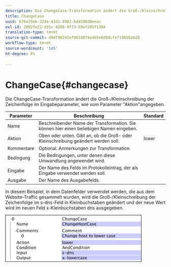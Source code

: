 ```yaml
---
description: Die ChangeCase-Transformation ändert die Groß-/Kleinschreibung der Zeichenfolge im Eingabeparameter, wie vom Parameter "Aktion"angegeben.
title: ChangeCase
uuid: 676e79e6-324e-43d1-8982-b44596d0eeac
exl-id: 2002fe22-d31c-4286-9f73-59ef205f1384
translation-type: tm+mt
source-git-commit: d9df90242ef96188f4e4b5e6d04cfef196b0a628
workflow-type: tm+mt
source-wordcount: '145'
ht-degree: 8%

---
```


# ChangeCase{#changecase}

Die ChangeCase-Transformation ändert die Groß-/Kleinschreibung der Zeichenfolge im Eingabeparameter, wie vom Parameter &quot;Aktion&quot;angegeben.

| Parameter | Beschreibung | Standard |
|---|---|---|
| Name | Beschreibender Name der Transformation. Sie können hier einen beliebigen Namen eingeben. |  |
| Aktion | Oben oder unten. Gibt an, ob die Groß- oder Kleinschreibung geändert werden soll. | lower |
| Kommentare | Optional. Anmerkungen zur Transformation. |  |
| Bedingung | Die Bedingungen, unter denen diese Umwandlung angewendet wird. |  |
| Eingabe | Der Name des Felds im Protokolleintrag, der als Eingabe verwendet werden soll. |  |
| Ausgabe | Der Name des Ausgabefelds. |  |

In diesem Beispiel, in dem Datenfelder verwendet werden, die aus dem Website-Traffic gesammelt wurden, wird die Groß-/Kleinschreibung der Zeichenfolge im s-dns-Feld in Kleinbuchstaben geändert und der neue Wert wird im neuen Feld x-Kleinbuchstaben dns ausgegeben.

![](assets/cfg_TransformationType_ChangeCase.png)
